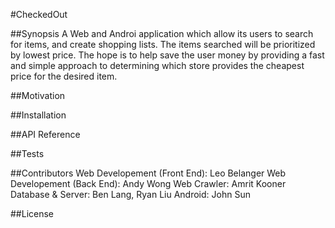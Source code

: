 #CheckedOut 

##Synopsis
A Web and Androi application which allow its users to search for items, and create shopping lists. The items
searched will be prioritized by lowest price. The hope is to help save the user money by providing a fast and
simple approach to determining which store provides the cheapest price for the desired item. 

##Motivation

##Installation 

##API Reference

##Tests

##Contributors
Web Developement (Front End): Leo Belanger
Web Developement (Back End): Andy Wong 
Web Crawler: Amrit Kooner
Database & Server: Ben Lang, Ryan Liu
Android: John Sun 

##License
